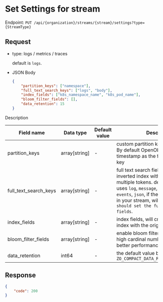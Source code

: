 # Set Settings for stream

Endpoint: `PUT /api/{organization}/streams/{stream}/settings?type={StreamType}`

## Request


- type: logs / metrics / traces

	default is `logs`.

- JSON Body

	```json
	{
		"partition_keys": ["namespace"],
		"full_text_search_keys": ["logs", "body"],
		"index_fields": ["k8s_namespace_name", "k8s_pod_name"],
		"bloom_filter_fields": [],
		"data_retention": 15
	}
	```

Description

| Field name | Data type | Default value | Description |
|------------|-----------|---------------|-------------|
| partition_keys | array[string] | -   | custom partition keys for the stream. By default OpenObserve uses timestamp as the first level partition key |
| full_text_search_keys | array[string] | - | full text search fields, will created inverted index with split the values to multiple tokens. default OpenObserve uses `log`, `message`, `msg`, `content`, `data`, `events`, `json`, if there is no those fields in your stream, will report error: `you should set the full text search fields`. |
| index_fields |  array[string] | - | index fields, will created inverted index with the original value. |
| bloom_filter_fields |  array[string] | - | enable bloom filter for the field, for high cardinal number fields have better performance |
| data_retention | int64 | - | the default value based on `ZO_COMPACT_DATA_RETENTION_DAYS=3650` |

## Response

```json
{
	"code": 200
}
```
